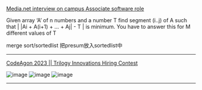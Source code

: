 [Media.net interview on campus Associate software role](https://leetcode.com/discuss/interview-question/2823856/Media.net-interview-on-campus-Associate-software-role)

Given array ‘A’ of n numbers and a number T find segment (i..j) of A such that | |Ai + A(i+1) + … + Aj| - T | is minimum. You have to answer this for M different values of T

merge sort/sortedlist
把presum放入sortedlist中

---

[CodeAgon 2023 || Trilogy Innovations Hiring Contest](https://leetcode.com/discuss/interview-question/3018724/CodeAgon-2023-oror-Trilogy-Innovations-Hiring-Contest)

![image](https://assets.leetcode.com/users/images/bfbbb9f5-e70e-4ff3-b0b9-db63dc595cbc_1673170389.436374.png)
![image](https://assets.leetcode.com/users/images/834f6647-e77c-484d-9b92-a131e2d1281e_1673170393.5683064.png)
![image](https://assets.leetcode.com/users/images/481b95bb-2b46-416b-aa22-819d702433f1_1673170400.8520832.png)

-----
<!--stackedit_data:
eyJoaXN0b3J5IjpbLTEyMTMxNTY0MDMsLTkwMDUyMTU0Ml19
-->